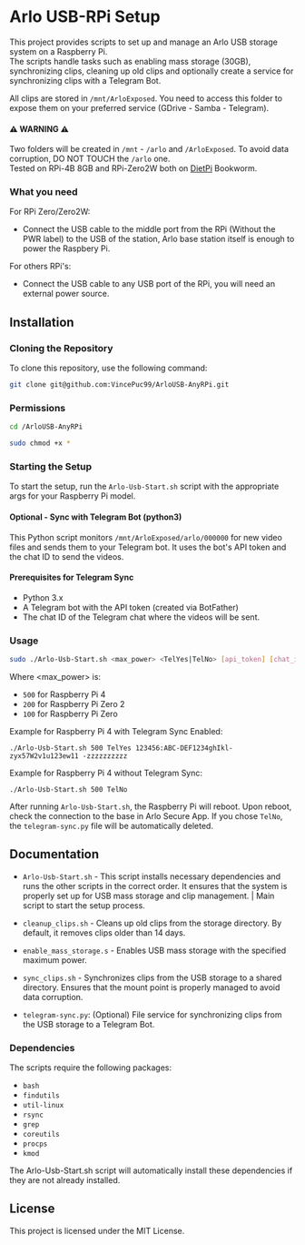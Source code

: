 # Arlo USB-RPi Setup

This project provides scripts to set up and manage an Arlo USB storage system on a Raspberry Pi.<br />The scripts handle tasks such as enabling mass storage (30GB), synchronizing clips, cleaning up old clips and optionally create a service for synchronizing clips with a Telegram Bot.

All clips are stored in `/mnt/ArloExposed`. You need to access this folder to expose them on your preferred service (GDrive - Samba - Telegram).


#### ⚠️ WARNING ⚠️
Two folders will be created in `/mnt` - `/arlo` and `/ArloExposed`. To avoid data corruption, DO NOT TOUCH the `/arlo` one.<br />
Tested on RPi-4B 8GB and RPi-Zero2W both on [DietPi](https://dietpi.com/) Bookworm.

### What you need

For RPi Zero/Zero2W:
- Connect the USB cable to the middle port from the RPi (Without the PWR label) to the USB of the station, Arlo base station itself is enough to power the Raspbery Pi.



For others RPi's:
- Connect the USB cable to any USB port of the RPi, you will need an external power source.


## Installation


### Cloning the Repository
To clone this repository, use the following command:

```sh
git clone git@github.com:VincePuc99/ArloUSB-AnyRPi.git
```

### Permissions

```sh
cd /ArloUSB-AnyRPi
```
```sh
sudo chmod +x *
```

### Starting the Setup

To start the setup, run the `Arlo-Usb-Start.sh` script with the appropriate args for your Raspberry Pi model.

#### Optional - Sync with Telegram Bot (python3)

This Python script monitors `/mnt/ArloExposed/arlo/000000` for new video files and sends them to your Telegram bot. It uses the bot's API token and the chat ID to send the videos.

#### Prerequisites for Telegram Sync

- Python 3.x
- A Telegram bot with the API token (created via BotFather)
- The chat ID of the Telegram chat where the videos will be sent.

### Usage

```sh
sudo ./Arlo-Usb-Start.sh <max_power> <TelYes|TelNo> [api_token] [chat_id]
```
Where <max_power> is:

- `500` for Raspberry Pi 4
- `200` for Raspberry Pi Zero 2
- `100` for Raspberry Pi Zero

Example for Raspberry Pi 4 with Telegram Sync Enabled:
```
./Arlo-Usb-Start.sh 500 TelYes 123456:ABC-DEF1234ghIkl-zyx57W2v1u123ew11 -zzzzzzzzzz
```
Example for Raspberry Pi 4 without Telegram Sync:
```
./Arlo-Usb-Start.sh 500 TelNo
```

After running `Arlo-Usb-Start.sh`, the Raspberry Pi will reboot. Upon reboot, check the connection to the base in Arlo Secure App.
If you chose `TelNo`, the `telegram-sync.py` file will be automatically deleted.

## Documentation

- `Arlo-Usb-Start.sh` - This script installs necessary dependencies and runs the other scripts in the correct order. It ensures that the system is properly set up for USB mass storage and clip management. | Main script to start the setup process.

- `cleanup_clips.sh` - Cleans up old clips from the storage directory. By default, it removes clips older than 14 days.

- `enable_mass_storage.s` - Enables USB mass storage with the specified maximum power.

- `sync_clips.sh` - Synchronizes clips from the USB storage to a shared directory. Ensures that the mount point is properly managed to avoid data corruption.

- `telegram-sync.py`: (Optional) File service for synchronizing clips from the USB storage to a Telegram Bot.

### Dependencies
The scripts require the following packages:

- `bash`
- `findutils`
- `util-linux`
- `rsync`
- `grep`
- `coreutils`
- `procps`
- `kmod`

The Arlo-Usb-Start.sh script will automatically install these dependencies if they are not already installed.

## License
This project is licensed under the MIT License.
